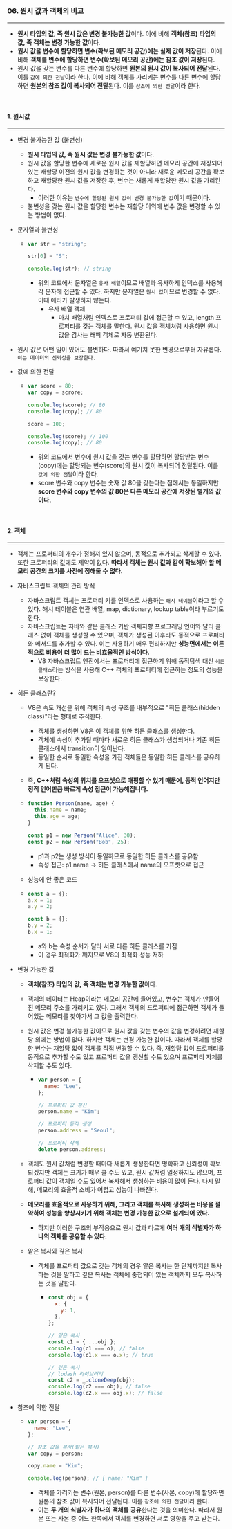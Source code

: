 ### 06. 원시 값과 객체의 비교

---

- **원시 타입의 값, 즉 원시 값은 변경 불가능한 값**이다. 이에 비해 **객체(참조) 타입의 값, 즉 객체는 변경 가능한 값**이다.
- **원시 값을 변수에 할당하면 변수(확보된 메모리 공간)에는 실제 값이 저장**된다. 이에 비해 **객체를 변수에 할당하면 변수(확보된 메모리 공간)에는 참조 값이 저장**된다.
- 원시 값을 갖는 변수를 다른 변수에 할당하면 **원본의 원시 값이 복사되어 전달**된다. 이를 `값에 의한 전달`이라 한다. 이에 비해 객체를 가리키는 변수를 다른 변수에 할당하면 **원본의 참조 값이 복사되어 전달**된다. 이를 `참조에 의한 전달`이라 한다.

<br>

#### 1. 원시값

---

- 변경 불가능한 값 (불변성)
  - **원시 타입의 값, 즉 원시 값은 변경 불가능한 값**이다.
  - 원시 값을 할당한 변수에 새로운 원시 값을 재할당하면 메모리 공간에 저장되어 있는 재할당 이전의 원시 값을 변경하는 것이 아니라 새로운 메모리 공간을 확보하고 재할당한 원시 값을 저장한 후, 변수는 새롭게 재할당한 원시 값을 가리킨다.
    - 이러한 이유는 `변수에 할당된 원시 값이 변경 불가능한 값`이기 때문이다.
  - 불변성을 갖는 원시 값을 할당한 변수는 재할당 이외에 변수 값을 변경할 수 있는 방법이 없다.
- 문자열과 불변성

  - ```javascript
    var str = "string";

    str[0] = "S";

    console.log(str); // string
    ```

    - 위의 코드에서 문자열은 `유사 배열`이므로 배열과 유사하게 인덱스를 사용해 각 문자에 접근할 수 있다. 하지만 문자열은 `원시 값`이므로 변경할 수 없다. 이때 에러가 발생하지 않는다.
      - 유사 배열 객체
        - 마치 배열처럼 인덱스로 프로퍼티 값에 접근할 수 있고, length 프로퍼티를 갖는 객체를 말한다. 원시 값을 객체처럼 사용하면 원시 값을 감사는 래퍼 객체로 자동 변환된다.

- 원시 값은 어떤 일이 있어도 불변하다. 따라서 예기치 못한 변경으로부터 자유롭다. `이는 데이터의 신뢰성을 보장한다.`
- 값에 의한 전달

  - ```javascript
    var score = 80;
    var copy = scrore;

    console.log(score); // 80
    console.log(copy); // 80

    score = 100;

    console.log(score); // 100
    console.log(copy); // 80
    ```

    - 위의 코드에서 변수에 원시 값을 갖는 변수를 할당하면 할당받는 변수(copy)에는 할당되는 변수(score)의 원시 값이 복사되어 전달된다. 이를 `값에 의한 전달`이라 한다.
    - score 변수와 copy 변수는 숫자 값 80을 갖는다는 점에서는 동일하지만 **score 변수와 copy 변수의 값 80은 다른 메모리 공간에 저장된 별개의 값이다.**

<br>

#### 2. 객체

---

- 객체는 프로퍼티의 개수가 정해져 있지 않으며, 동적으로 추가되고 삭제할 수 있다. 또한 프로퍼티의 값에도 제약이 없다. **따라서 객체는 원시 값과 같이 확보해야 할 메모리 공간의 크기를 사전에 정해둘 수 없다.**
- 자바스크립트 객체의 관리 방식
  - 자바스크립트 객체는 프로퍼티 키를 인덱스로 사용하는 `해시 테이블`이라고 할 수 있다. 해시 테이블은 연관 배열, map, dictionary, lookup table이라 부르기도 한다.
  - 자바스크립트는 자바와 같은 클래스 기반 객체지향 프로그래밍 언어와 달리 클래스 없이 객체를 생성할 수 있으며, 객체가 생성된 이후라도 동적으로 프로퍼티와 메서드를 추가할 수 있다. 이는 사용하기 매우 편리하지만 **성능면에서는 이론적으로 비용이 더 많이 드는 비효율적인 방식이다.**
    - V8 자바스크립트 엔진에서는 프로퍼티에 접근하기 위해 동적탐색 대신 `히든 클래스`라는 방식을 사용해 C++ 객체의 프로퍼티에 접근하는 정도의 성능을 보장한다.
- 히든 클래스란?

  - V8은 속도 개선을 위해 객체의 속성 구조를 내부적으로 "히든 클래스(hidden class)"라는 형태로 추적한다.
    - 객체를 생성하면 V8은 이 객체를 위한 히든 클래스를 생성한다.
    - 객체에 속성이 추가될 때마다 새로운 히든 클래스가 생성되거나 기존 히든 클래스에서 transition이 일어난다.
    - 동일한 순서로 동일한 속성을 가진 객체들은 동일한 히든 클래스를 공유하게 된다.
  - 즉, **C++처럼 속성의 위치를 오프셋으로 매핑할 수 있기 때문에, 동적 언어지만 정적 언어만큼 빠르게 속성 접근이 가능해집니다.**

  - ```javascript
    function Person(name, age) {
      this.name = name;
      this.age = age;
    }

    const p1 = new Person("Alice", 30);
    const p2 = new Person("Bob", 25);
    ```

    - p1과 p2는 생성 방식이 동일하므로 동일한 히든 클래스를 공유함
    - 속성 접근: p1.name → 히든 클래스에서 name의 오프셋으로 접근

  - 성능에 안 좋은 코드

  - ```javascript
    const a = {};
    a.x = 1;
    a.y = 2;

    const b = {};
    b.y = 2;
    b.x = 1;
    ```

    - a와 b는 속성 순서가 달라 서로 다른 히든 클래스를 가짐
    - 이 경우 최적화가 깨지므로 V8의 최적화 성능 저하

- 변경 가능한 값

  - **객체(참조) 타입의 값, 즉 객체는 변경 가능한 값**이다.
  - 객체의 데이터는 Heap이라는 메모리 공간에 들어있고, 변수는 객체가 만들어진 메모리 주소를 가리키고 있다. 그래서 객체의 프로퍼티에 접근하면 객체가 들어있는 메모리를 찾아가서 그 값을 출력한다.
  - 원시 값은 변경 불가능한 값이므로 원시 값을 갖는 변수의 값을 변경하려면 재할당 외에는 방법이 없다. 하지만 객체는 변경 가능한 값이다. 따라서 객체를 할당한 변수는 재할당 없이 객체를 직접 변경할 수 있다. 즉, 재할당 없이 프로퍼티를 동적으로 추가할 수도 있고 프로퍼티 값을 갱신할 수도 있으며 프로퍼티 자체를 삭제할 수도 있다.

    - ```javascript
      var person = {
        name: "Lee",
      };

      // 프로퍼티 값 갱신
      person.name = "Kim";

      // 프로퍼티 동적 생성
      person.address = "Seoul";

      // 프로퍼티 삭제
      delete person.address;
      ```

  - 객체도 원시 값처럼 변경할 때마다 새롭게 생성한다면 명확하고 신뢰성이 확보되겠지만 객체는 크기가 매우 클 수도 있고, 원시 값처럼 일정하지도 않으며, 프로퍼티 값이 객체일 수도 있어서 복사해서 생성하는 비용이 많이 든다. 다시 말해, 메모리의 효율적 소비가 어렵고 성능이 나빠진다.
  - **메모리를 효율적으로 사용하기 위해, 그리고 객체를 복사해 생성하는 비용을 절약하여 성능을 향상시키기 위해 객체는 변경 가능한 값으로 설계되어 있다.**
    - 하지만 이러한 구조의 부작용으로 원시 값과 다르게 **여러 개의 식별자가 하나의 객체를 공유할 수 있다.**
  - 얕은 복사와 깊은 복사

    - 객체를 프로퍼티 값으로 갖는 객체의 경우 얕은 복사는 한 단계까지만 복사하는 것을 말하고 깊은 복사는 객체에 중첩되어 있는 객체까지 모두 복사하는 것을 말한다.

      - ```javascript
        const obj = {
          x: {
            y: 1,
          },
        };

        // 얕은 복사
        const c1 = { ...obj };
        console.log(c1 === o); // false
        console.log(c1.x === o.x); // true

        // 깊은 복사
        // lodash 라이브러리
        const c2 = _.cloneDeep(obj);
        console.log(c2 === obj); // false
        console.log(c2.x === obj.x); // false
        ```

- 참조에 의한 전달

  - ```javascript
    var person = {
      name: "Lee",
    };

    // 참조 값을 복사(얕은 복사)
    var copy = person;

    copy.name = "Kim";

    console.log(person); // { name: "Kim" }
    ```

    - 객체를 가리키는 변수(원본, person)를 다른 변수(사본, copy)에 할당하면 원본의 참조 값이 복사되어 전달된다. 이를 `참조에 의한 전달`이라 한다.
    - 이는 **두 개의 식별자가 하나의 객체를 공유**한다는 것을 의미한다. 따라서 원본 또는 사본 중 어느 한쪽에서 객체를 변경하면 서로 영향을 주고 받는다.
